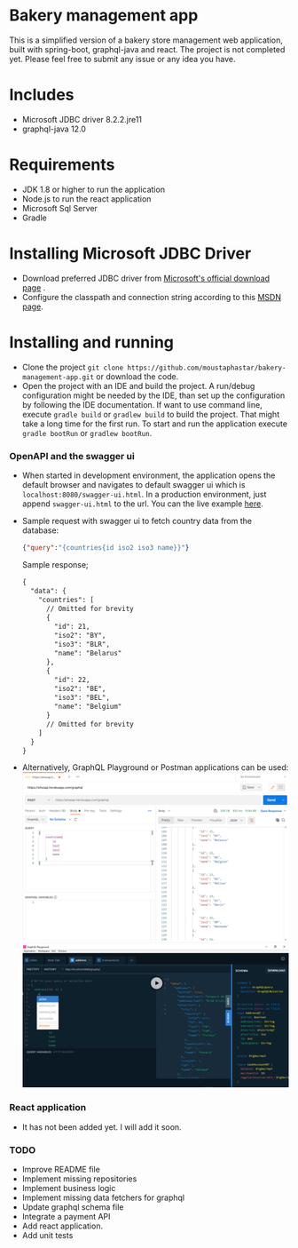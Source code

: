 # Bakery management app

This is a simplified version of a bakery store management web application, built with spring-boot, graphql-java and
react. The project is not completed yet. Please feel free to submit any issue or any idea you have.

# Includes

- Microsoft JDBC driver 8.2.2.jre11
- graphql-java 12.0

# Requirements

- JDK 1.8 or higher to run the application
- Node.js to run the react application
- Microsoft Sql Server
- Gradle

# Installing Microsoft JDBC Driver

- Download preferred JDBC driver
  from [Microsoft's official download page](https://docs.microsoft.com/en-us/sql/connect/jdbc/download-microsoft-jdbc-driver-for-sql-server?view=sql-server-ver15)
  .
- Configure the classpath and connection string according to
  this [MSDN page](https://docs.microsoft.com/en-us/sql/connect/jdbc/building-the-connection-url?view=sql-server-ver15).

# Installing and running

- Clone the project `git clone https://github.com/moustaphastar/bakery-management-app.git` or download the code.
- Open the project with an IDE and build the project. A run/debug configuration might be needed by the IDE, than set up
  the configuration by following the IDE documentation. If want to use command line, execute `gradle build`
  or `gradlew build` to build the project. That might take a long time for the first run. To start and run the
  application execute `gradle bootRun` or `gradlew bootRun`.

### OpenAPI and the swagger ui

- When started in development environment, the application opens the default browser
  and navigates to default swagger ui which is `localhost:8080/swagger-ui.html`. 
  In a production environment, just append `swagger-ui.html` to the url.
  You can the live example [here](https://ehesap.herokuapp.com/swagger-ui.html).
  

- Sample request with swagger ui to fetch country data from the database:
  ```json
  {"query":"{countries{id iso2 iso3 name}}"}
  ```
  Sample response;
  
  ````json5
  {
    "data": {
      "countries": [
        // Omitted for brevity
        {
          "id": 21,
          "iso2": "BY",
          "iso3": "BLR",
          "name": "Belarus"
        },
        {
          "id": 22,
          "iso2": "BE",
          "iso3": "BEL",
          "name": "Belgium"
        }
        // Omitted for brevity
      ]
    }
  }
  ````

- Alternatively, GraphQL Playground or Postman applications can be used:
  ![Sample request with Postman](https://github.com/moustaphastar/bakery-management-app/blob/postgresqlport/images/sample_req_with_postman.png)   ![Sample request with Postman](https://github.com/moustaphastar/bakery-management-app/blob/postgresqlport/images/graphql_playground_sample.png)


### React application

- It has not been added yet. I will add it soon.

### TODO

- Improve README file
- Implement missing repositories
- Implement business logic
- Implement missing data fetchers for graphql
- Update graphql schema file
- Integrate a payment API
- Add react application.
- Add unit tests